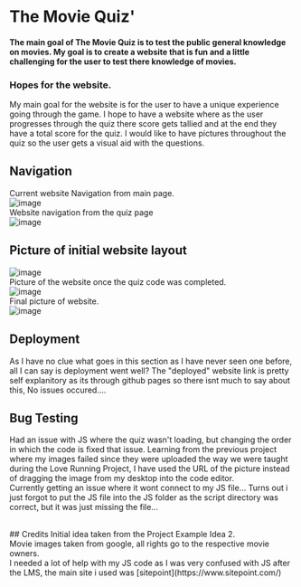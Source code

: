 # The Movie Quiz'

#### The main goal of The Movie Quiz is to test the public general knowledge on movies. My goal is to create a website that is fun and a little challenging for the user to test there knowledge of movies.

### Hopes for the website.
My main goal for the website is for the user to have a unique experience going through the game. I hope to have a website where as the user progresses through the quiz there score gets tallied and at the end they have a total score for the quiz. I would like to have pictures throughout the quiz so the user gets a visual aid with the questions.

## Navigation
Current website Navigation from main page. <br>
![image](https://user-images.githubusercontent.com/87777851/137767769-43f9285a-d111-4209-bcea-5611c6f3c902.png)
<br>
Website navigation from the quiz page <br>
![image](https://user-images.githubusercontent.com/87777851/137767831-471f7d23-072d-4c0b-934c-b67dbc8a149e.png)


## Picture of initial website layout
![image](https://user-images.githubusercontent.com/87777851/137168615-6ee3d767-eb72-4ca9-9585-26204c04266b.png)
<br>
Picture of the website once the quiz code was completed. <br>
![image](https://user-images.githubusercontent.com/87777851/137411551-35abb1ad-393c-446a-9b64-2a44c83e01fe.png)
<br>
Final picture of website. <br>
![image](https://user-images.githubusercontent.com/87777851/137767594-81285aea-7276-4481-a66a-1c1d3c6ed374.png)

## Deployment
As I have no clue what goes in this section as I have never seen one before, all I can say is deployment went well? The "deployed" website link is pretty self explanitory as its through github pages so there isnt much to say about this, No issues occured....

## Bug Testing
Had an issue with JS where the quiz wasn't loading, but changing the order in which the code is fixed that issue. Learning from the previous project where my images failed since they were uploaded the way we were taught during the Love Running Project, I have used the URL of the picture instead of dragging the image from my desktop into the code editor.
<br>
Currently getting an issue where it wont connect to my JS file... Turns out i just forgot to put the JS file into the JS folder as the script directory was correct, but it was just missing the file...



<br>
## Credits
Initial idea taken from the Project Example Idea 2. <br>
Movie images taken from google, all rights go to the respective movie owners.<br>
I needed a lot of help with my JS code as I was very confused with JS after the LMS, the main site i used was [sitepoint](https://www.sitepoint.com/)
